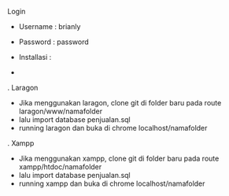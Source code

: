 Login

- Username : brianly
- Password : password

- Installasi : 
- 
. Laragon
- Jika menggunakan laragon, clone git di folder baru pada route laragon/www/namafolder
- lalu import database penjualan.sql
- running laragon dan buka di chrome localhost/namafolder

. Xampp
- Jika menggunakan xampp, clone git di folder baru pada route xampp/htdoc/namafolder
- lalu import database penjualan.sql
- running xampp dan buka di chrome localhost/namafolder

